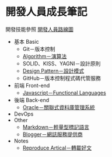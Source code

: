 開發人員成長筆記
============
 
開發技能參照 [開發人員路線圖](https://github.com/goodjack/developer-roadmap-chinese "前去看看～")

* 基本 Basic
    * Git－版本控制
    * [Algorithm－演算法](/1_Basic/Algorithm/README.md "點我看 Algorithm！")
    * SOLID、KISS、YAGNI－設計原則
	* [Design Pattern－設計模式](/1_Basic/Design_Pattern/README.md "點我看 Design Pattern！")
    * GitHub－版本控制程式碼代管服務
* 前端 Front-end
	* [Javascript－Functional Languages](/2_FrontEnd/Javascript/README.md "點我看 Javascript！")
* 後端 Back-end
	* [Oracle－關聯式資料庫管理系統](/3_BackEnd/Oracle/README.md "點我看 Oracle！")
* DevOps 
* Other
    * [Markdown－輕量型標記語言](/5_Other/Markdown/README.md "點我看 Markdown！")
	* [Blogger－網誌服務提供商](/5_Other/Blogger/README.md "點我看 Blogger！")
* Notes
	* [Reproduce Artical－轉載好文](/6_Notes/Reproduce/README.md "點我看轉載好文！")